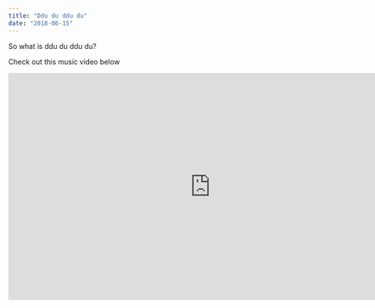 ```yaml
---
title: "Ddu du ddu du"
date: "2018-06-15"
---
```


So what is ddu du ddu du?

Check out this music video below

<iframe width="806" height="453" src="https://www.youtube.com/embed/IHNzOHi8sJs" frameborder="0" allow="accelerometer; autoplay; encrypted-media; gyroscope; picture-in-picture" allowfullscreen></iframe>